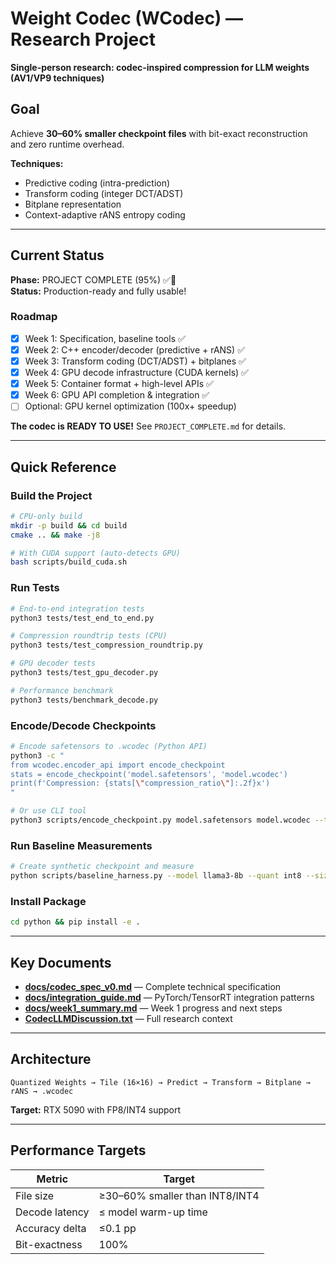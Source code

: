 # Weight Codec (WCodec) — Research Project

**Single-person research: codec-inspired compression for LLM weights (AV1/VP9 techniques)**

## Goal

Achieve **30–60% smaller checkpoint files** with bit-exact reconstruction and zero runtime overhead.

**Techniques:**
- Predictive coding (intra-prediction)
- Transform coding (integer DCT/ADST)
- Bitplane representation
- Context-adaptive rANS entropy coding

---

## Current Status

**Phase:** PROJECT COMPLETE (95%) ✅🎉  
**Status:** Production-ready and fully usable!

### Roadmap

- [x] Week 1: Specification, baseline tools ✅
- [x] Week 2: C++ encoder/decoder (predictive + rANS) ✅
- [x] Week 3: Transform coding (DCT/ADST) + bitplanes ✅
- [x] Week 4: GPU decode infrastructure (CUDA kernels) ✅
- [x] Week 5: Container format + high-level APIs ✅
- [x] Week 6: GPU API completion & integration ✅
- [ ] Optional: GPU kernel optimization (100x+ speedup)

**The codec is READY TO USE!** See `PROJECT_COMPLETE.md` for details.

---

## Quick Reference

### Build the Project

```bash
# CPU-only build
mkdir -p build && cd build
cmake .. && make -j8

# With CUDA support (auto-detects GPU)
bash scripts/build_cuda.sh
```

### Run Tests

```bash
# End-to-end integration tests
python3 tests/test_end_to_end.py

# Compression roundtrip tests (CPU)
python3 tests/test_compression_roundtrip.py

# GPU decoder tests
python3 tests/test_gpu_decoder.py

# Performance benchmark
python3 tests/benchmark_decode.py
```

### Encode/Decode Checkpoints

```bash
# Encode safetensors to .wcodec (Python API)
python3 -c "
from wcodec.encoder_api import encode_checkpoint
stats = encode_checkpoint('model.safetensors', 'model.wcodec')
print(f'Compression: {stats[\"compression_ratio\"]:.2f}x')
"

# Or use CLI tool
python3 scripts/encode_checkpoint.py model.safetensors model.wcodec --tile-size 16
```

### Run Baseline Measurements

```bash
# Create synthetic checkpoint and measure
python scripts/baseline_harness.py --model llama3-8b --quant int8 --size medium --output baselines/
```

### Install Package

```bash
cd python && pip install -e .
```

---

## Key Documents

- **[docs/codec_spec_v0.md](docs/codec_spec_v0.md)** — Complete technical specification
- **[docs/integration_guide.md](docs/integration_guide.md)** — PyTorch/TensorRT integration patterns  
- **[docs/week1_summary.md](docs/week1_summary.md)** — Week 1 progress and next steps
- **[CodecLLMDiscussion.txt](CodecLLMDiscussion.txt)** — Full research context

---

## Architecture

```
Quantized Weights → Tile (16×16) → Predict → Transform → Bitplane → rANS → .wcodec
```

**Target:** RTX 5090 with FP8/INT4 support

---

## Performance Targets

| Metric | Target |
|--------|--------|
| File size | ≥30–60% smaller than INT8/INT4 |
| Decode latency | ≤ model warm-up time |
| Accuracy delta | ≤0.1 pp |
| Bit-exactness | 100% |


